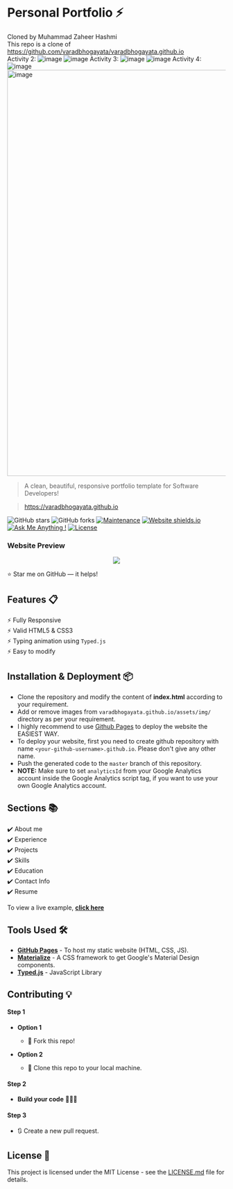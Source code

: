 # Personal Portfolio ⚡️ 
Cloned by Muhammad Zaheer Hashmi <br /> 
This repo is a clone of https://github.com/varadbhogayata/varadbhogayata.github.io <br />
Activity 2: 
![image](https://github.com/zaheerhashmi/zaheerhashmi.github.io/assets/34323129/9f5ade7b-5166-4618-b928-a5151771de19)
![image](https://github.com/zaheerhashmi/zaheerhashmi.github.io/assets/34323129/82a4c0f3-54d3-48fc-81a2-95ede95c9e00)
Activity 3:
![image](https://github.com/zaheerhashmi/zaheerhashmi.github.io/assets/34323129/7d2a7653-9c89-44e3-9333-d32d53cabadc)
![image](https://github.com/zaheerhashmi/zaheerhashmi.github.io/assets/34323129/78646868-0eac-470d-a316-0ec486a9f478)
Activity 4:
![image](https://github.com/zaheerhashmi/zaheerhashmi.github.io/assets/34323129/3a1d87ca-50c5-4533-bfc7-81ce7cf8524e)
<img width="935" alt="image" src="https://github.com/zaheerhashmi/zaheerhashmi.github.io/assets/34323129/9e67c060-29bf-4587-9a5a-0d8c90b819b3">


> A clean, beautiful, responsive portfolio template for Software Developers!

> https://varadbhogayata.github.io

![GitHub stars](https://img.shields.io/github/stars/varadbhogayata/varadbhogayata.github.io) 
![GitHub forks](https://img.shields.io/github/forks/varadbhogayata/varadbhogayata.github.io)
[![Maintenance](https://img.shields.io/badge/maintained-yes-green.svg)](https://github.com/varadbhogayata/varadbhogayata.github.io/commits/master)
[![Website shields.io](https://img.shields.io/badge/website-up-yellow)](http://varadbhogayata.github.io/)
[![Ask Me Anything !](https://img.shields.io/badge/ask%20me-linkedin-1abc9c.svg)](https://www.linkedin.com/in/varadbhogayata/)
[![License](http://img.shields.io/:license-mit-blue.svg?style=flat-square)](http://badges.mit-license.org)

### Website Preview
<p align="center"> 
  <kbd>
    <a href="https://varadbhogayata.github.io" target="_blank"><img src="examples/preview.gif">
  </a>
  </kbd>
</p>

:star: Star me on GitHub — it helps!

## Features 📋
⚡️ Fully Responsive\
⚡️ Valid HTML5 & CSS3\
⚡️ Typing animation using `Typed.js`\
⚡️ Easy to modify

## Installation & Deployment 📦
- Clone the repository and modify the content of <b>index.html</b> according to your requirement.
- Add or remove images from `varadbhogayata.github.io/assets/img/` directory as per your requirement.
- I highly recommend to use [Github Pages](https://create-react-app.dev/docs/deployment/#github-pages) to deploy the website the EASIEST WAY.
- To deploy your website, first you need to create github repository with name `<your-github-username>.github.io`. Please don't give any other name.
- Push the generated code to the `master` branch of this repository.
- <b>NOTE:</b> Make sure to set `analyticsId` from your Google Analytics account inside the Google Analytics script tag, if you want to use your own Google Analytics account.

## Sections 📚
✔️ About me\
✔️ Experience\
✔️ Projects \
✔️ Skills \
✔️ Education\
✔️ Contact Info\
✔️ Resume

To view a live example, **[click here](https://varadbhogayata.github.io/)**

## Tools Used 🛠️
* [<b>GitHub Pages</b>](https://create-react-app.dev/docs/deployment/#github-pages) - To host my static website (HTML, CSS, JS).
* [<b>Materialize</b>](https://materializecss.com/) - A CSS framework to get Google's Material Design components.
* [<b>Typed.js</b>](https://mattboldt.com/demos/typed-js/) - JavaScript Library

## Contributing 💡
#### Step 1

- **Option 1**
    - 🍴 Fork this repo!

- **Option 2**
    - 👯 Clone this repo to your local machine.


#### Step 2

- **Build your code** 🔨🔨🔨

#### Step 3

- 🔃 Create a new pull request.

## License 📄
This project is licensed under the MIT License - see the [LICENSE.md](./LICENSE) file for details.
